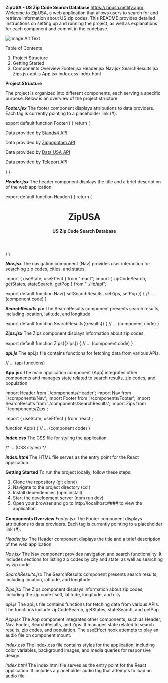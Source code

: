 **ZipUSA - US Zip Code Search Database**             https://zipusa.netlify.app/ 
Welcome to ZipUSA, a web application that allows users to search for and retrieve information about US zip codes. This README provides detailed instructions on setting up and running the project, as well as explanations for each component and commit in the codebase.

![Image Alt Text](https://drive.google.com/file/d/1zNOQk93slyUyK9OYu2wYvEFUVmoehBAS/view?usp=sharing)













Table of Contents

1. Project Structure
2. Getting Started
3. Components Overview
    Footer.jsx
    Header.jsx
    Nav.jsx
    SearchResults.jsx
    Zips.jsx
    api.js
    App.jsx
    index.css
    index.html

**Project Structure**

The project is organized into different components, each serving a specific purpose. Below is an overview of the project structure:

***Footer.jsx***
The footer component displays attributions to data providers. Each <a> tag is currently pointing to a placeholder link (#).

export default function Footer() {
    return (
        <footer>
            <p>Data provided by <a href="#" target="_blank">Stands4 API</a></p>
            <p>Data provided by <a href="#" target="_blank">Zippopotam API</a></p>
            <p>Data provided by <a href="#" target="_blank">Data USA API</a></p>
            <p>Data provided by <a href="#" target="_blank">Teleport API</a></p>
        </footer>
    )
}


***Header.jsx***
The header component displays the title and a brief description of the web application.

export default function Header() {
    return (
        <header>
            <h1>ZipUSA</h1>
            <h4>US Zip Code Search Database</h4>
        </header>
    )
}


***Nav.jsx***
The navigation component (Nav) provides user interaction for searching zip codes, cities, and states.

import { useState, useEffect } from "react";
import { zipCodeSearch, getStates, stateSearch, getPop } from "../lib/api";

export default function Nav({ setSearchResults, setZips, setPop }) {
    // ... (component code)
}


***SearchResults.jsx***
The SearchResults component presents search results, including location, latitude, and longitude.

export default function SearchResults({results}) {
    // ... (component code)
}


***Zips.jsx***
The Zips component displays information about zip codes.

export default function Zips({zips}) {
    // ... (component code)
}


***api.js***
The api.js file contains functions for fetching data from various APIs.

// ... (api functions)


**App.jsx**
The main application component (App) integrates other components and manages state related to search results, zip codes, and population.

import Header from './components/Header';
import Nav from './components/Nav';
import Footer from './components/Footer';
import SearchResults from './components/SearchResults';
import Zips from './components/Zips';

import { useState, useEffect } from 'react';

function App() {
    // ... (component code)
}


***index.css***
The CSS file for styling the application.

/* ... (CSS styles) */


***index.html***
The HTML file serves as the entry point for the React application.

<!doctype html>
<html lang="en">
  <head>
    <!-- ... (head content) -->
  </head>
  <body>
    <div id="root"></div>
    <script type="module" src="/src/main.jsx"></script>
    <!-- ... (audio tag) -->
  </body>
</html>




**Getting Started**
To run the project locally, follow these steps:

1.  Clone the repository (git clone)
2.  Navigate to the project directory (cd )
3.  Install dependencies (npm install)
4.  Start the development server (npm run dev)
5.  Open your browser and go to http://localhost:#### to view the application.





**Components Overview**
*Footer.jsx*
The Footer component displays attributions to data providers. Each <a> tag is currently pointing to a placeholder link (#).

*Header.jsx*
The Header component displays the title and a brief description of the web application.

*Nav.jsx*
The Nav component provides navigation and search functionality. It includes sections for listing zip codes by city and state, as well as searching by zip code.

*SearchResults.jsx*
The SearchResults component presents search results, including location, latitude, and longitude.

*Zips.jsx*
The Zips component displays information about zip codes, including the zip code itself, latitude, longitude, and city.

*api.js*
The api.js file contains functions for fetching data from various APIs. The functions include zipCodeSearch, getStates, stateSearch, and getPop.

*App.jsx*
The App component integrates other components, such as Header, Nav, Footer, SearchResults, and Zips. It manages state related to search results, zip codes, and population. The useEffect hook attempts to play an audio file on component mount.

*index.css*
The index.css file contains styles for the application, including color variables, background images, and media queries for responsive design.

*index.html*
The index.html file serves as the entry point for the React application. It includes a placeholder audio tag that attempts to load an audio file.
